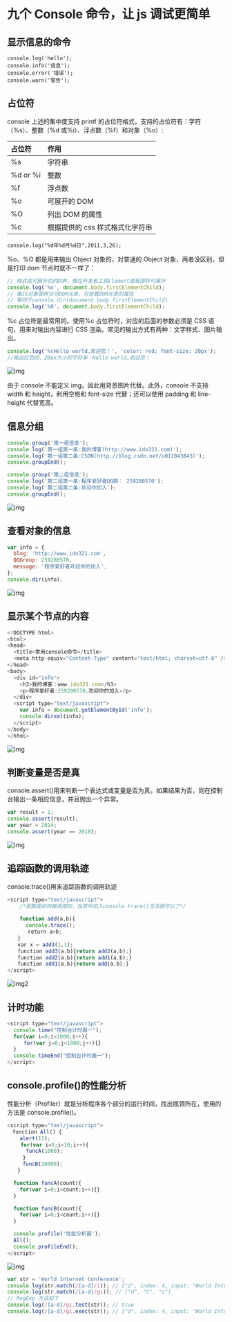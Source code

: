 # 九个 Console 命令，让 js 调试更简单

## 显示信息的命令

```
console.log('hello');
console.info('信息');
console.error('错误');
console.warn('警告');
```

## 占位符

console 上述的集中度支持 printf 的占位符格式，支持的占位符有：字符（%s）、整数（%d 或%i）、浮点数（%f）和对象（%o）:

| 占位符   | 作用                            |
| :------- | :------------------------------ |
| %s       | 字符串                          |
| %d or %i | 整数                            |
| %f       | 浮点数                          |
| %o       | 可展开的 DOM                    |
| %O       | 列出 DOM 的属性                 |
| %c       | 根据提供的 css 样式格式化字符串 |

```
console.log("%d年%d月%d日",2011,3,26);
```

%o、%O 都是用来输出 Object 对象的，对普通的 Object 对象，两者没区别，但是打印 dom 节点时就不一样了：

```js
// 格式成可展开的的DOM，像在开发者工具Element面板那样可展开
console.log('%o', document.body.firstElementChild);
// 像JS对象那样访问DOM元素，可查看DOM元素的属性
// 等同于console.dir(document.body.firstElementChild)
console.log('%O', document.body.firstElementChild);
```

%c 占位符是最常用的。使用%c 占位符时，对应的后面的参数必须是 CSS 语句，用来对输出内容进行 CSS 渲染。常见的输出方式有两种：文字样式、图片输出。

```js
console.log('%cHello world,欢迎您！', 'color: red; font-size: 20px');
//输出红色的、20px大小的字符串：Hello world,欢迎您！
```

![img](https://cloud.githubusercontent.com/assets/7871813/20181741/5156e57a-a79a-11e6-9f5d-d74908733fce.png)

由于 console 不能定义 img，因此用背景图片代替。此外，console 不支持 width 和 height，利用空格和 font-size 代替；还可以使用 padding 和 line-height 代替宽高。

## 信息分组

```js
console.group('第一组信息');
console.log('第一组第一条:我的博客(http://www.ido321.com)');
console.log('第一组第二条:CSDN(http://blog.csdn.net/u011043843)');
console.groupEnd();

console.group('第二组信息');
console.log('第二组第一条:程序爱好者QQ群： 259280570');
console.log('第二组第二条:欢迎你加入');
console.groupEnd();
```

![img](https://cloud.githubusercontent.com/assets/7871813/17443563/d824b86c-5b6d-11e6-83fa-e623693d3118.png)

## 查看对象的信息

```js
var info = {
  blog: 'http://www.ido321.com',
  QQGroup: 259280570,
  message: '程序爱好者欢迎你的加入',
};
console.dir(info);
```

![img](https://cloud.githubusercontent.com/assets/7871813/17443571/e6d04f34-5b6d-11e6-9ed0-6b64afd5587a.png)

## 显示某个节点的内容

```js
<!DOCTYPE html>
<html>
<head>
  <title>常用console命令</title>
  <meta http-equiv="Content-Type" content="text/html; charset=utf-8" />
</head>
<body>
  <div id="info">
    <h3>我的博客：www.ido321.com</h3>
    <p>程序爱好者:259280570,欢迎你的加入</p>
  </div>
  <script type="text/javascript">
    var info = document.getElementById('info');
    console.dirxml(info);
  </script>
</body>
</html>
```

![img](https://cloud.githubusercontent.com/assets/7871813/17443585/f6e7ce7e-5b6d-11e6-95b2-11b18e041a8a.png)

## 判断变量是否是真

console.assert()用来判断一个表达式或变量是否为真。如果结果为否，则在控制台输出一条相应信息，并且抛出一个异常。

```js
var result = 1;
console.assert(result);
var year = 2014;
console.assert(year == 2018);
```

![img](https://cloud.githubusercontent.com/assets/7871813/17443601/0c202f34-5b6e-11e6-9b50-ce0cbc843ea5.png)

## 追踪函数的调用轨迹

console.trace()用来追踪函数的调用轨迹

```js
<script type="text/javascript">
    /*函数是如何被调用的，在其中加入console.trace()方法就可以了*/
　　
    function add(a,b){
      console.trace();
　　　　return a+b;
　　}
　　var x = add3(1,1);
　　function add3(a,b){return add2(a,b);}
　　function add2(a,b){return add1(a,b);}
　　function add1(a,b){return add(a,b);}
</script>
```

![img2](https://cloud.githubusercontent.com/assets/7871813/17443612/1b91bf50-5b6e-11e6-8bb8-2441435521bf.png)

## 计时功能

```js
<script type="text/javascript">
  console.time("控制台计时器一");
  for(var i=0;i<1000;i++){
  　　for(var j=0;j<1000;j++){}
  }
  console.timeEnd("控制台计时器一");
</script>
```

## console.profile()的性能分析

性能分析（Profiler）就是分析程序各个部分的运行时间，找出瓶颈所在，使用的方法是 console.profile()。

```js
<script type="text/javascript">
　function All() {
    alert(11);
　　 for(var i=0;i<10;i++){
      funcA(1000);
     }
　　　funcB(10000);
　　}

  function funcA(count){
    for(var i=0;i<count;i++){}
  }

  function funcB(count){
    for(var i=0;i<count;i++){}
  }

  console.profile('性能分析器');
  All();
  console.profileEnd();
</script>
```

![img](https://cloud.githubusercontent.com/assets/7871813/17443637/438c79b4-5b6e-11e6-896a-5d9a0c5da63d.png)

```js
var str = 'World Internet Conference';
console.log(str.match(/[a-d]/i)); // ["d", index: 4, input: "World Internet Conference"]
console.log(str.match(/[a-d]/gi)); // ["d", "C", "c"]
// RegExp 方法如下
console.log(/[a-d]/gi.test(str)); // true
console.log(/[a-d]/gi.exec(str)); // ["d", index: 4, input: "World Internet Conference"]
```
